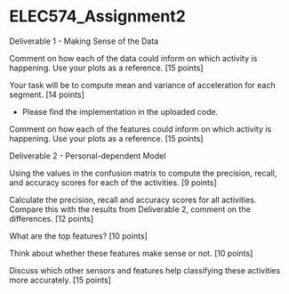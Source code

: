 # ELEC574_Assignment2

Deliverable 1 - Making Sense of the Data

Comment on how each of the data could inform on which activity is happening. Use your plots as a reference. [15 points]

Your task will be to compute mean and variance of acceleration for each segment. [14 points]

- Please find the implementation in the uploaded code.

Comment on how each of the features could inform on which activity is happening. Use your plots as a reference. [15 points]

Deliverable 2 - Personal-dependent Model

Using the values in the confusion matrix to compute the precision, recall, and accuracy scores for each of the activities. [9 points]

Calculate the precision, recall and accuracy scores for all activities. Compare this with the results from Deliverable 2, comment on the differences. [12 points]

What are the top features? [10 points]

Think about whether these features make sense or not. [10 points] 

Discuss which other sensors and features help classifying these activities more accurately. [15 points]
